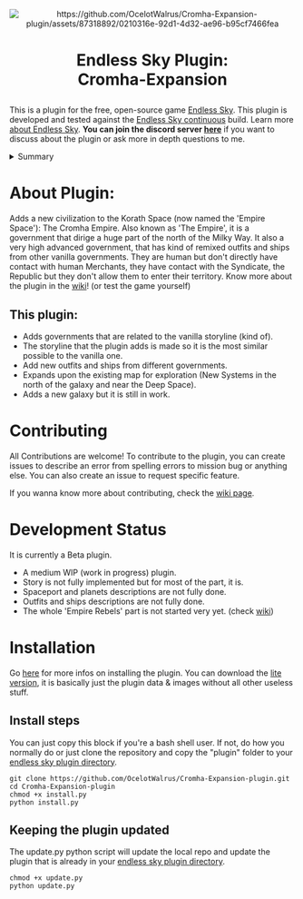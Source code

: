 <p align=center><img src="https://github.com/OcelotWalrus/Cromha-Expansion-plugin/assets/87318892/0210316e-92d1-4d32-ae96-b95cf7466fea" alt="https://github.com/OcelotWalrus/Cromha-Expansion-plugin/assets/87318892/0210316e-92d1-4d32-ae96-b95cf7466fea" /></p>

<h1><p align=center>Endless Sky Plugin:<br />Cromha-Expansion</p></h1>

This is a plugin for the free, open-source game [Endless Sky][es]. This plugin
is developed and tested against the [Endless Sky continuous][continuous] build.
Learn more [about Endless Sky][esweb].
**You can join the discord server [here](https://discord.gg/tafa8dVH5Q)** if you want to discuss about the plugin or ask more in depth questions to me.


<details>

  <summary>Summary</summary>

* [About plugin](https://github.com/OcelotWalrus/Cromha-Expansion-plugin#about-plugin)
    * [This plugin](https://github.com/OcelotWalrus/Cromha-Expansion-plugin#this-plugin)
* [Contributing](https://github.com/OcelotWalrus/Cromha-Expansion-plugin#contributing)
* [Development status](https://github.com/OcelotWalrus/Cromha-Expansion-plugin#development-status)
* [Installation](https://github.com/OcelotWalrus/Cromha-Expansion-plugin#installation)
    * [Install steps](https://github.com/OcelotWalrus/Cromha-Expansion-plugin#install-steps)
    * [Keeping the plugin updated](https://github.com/OcelotWalrus/Cromha-Expansion-plugin#keeping-the-plugin-updated)

</details>

# About Plugin:

Adds a new civilization to the Korath Space (now named the 'Empire Space'): The Cromha Empire. Also known as 'The Empire', it is a government that dirige a huge part of the north of the Milky Way. It also a very high advanced government, that has kind of remixed outfits and ships from other vanilla governments. They are human but don't directly have contact with human Merchants, they have contact with the Syndicate, the Republic but they don't allow them to enter their territory. Know more about the plugin in the [wiki](https://github.com/OcelotWalrus/Cromha-Expansion-plugin/wiki)! (or test the game yourself)

## This plugin:

* Adds governments that are related to the vanilla storyline (kind of).
* The storyline that the plugin adds is made so it is the most similar possible to the vanilla one.
* Add new outfits and ships from different governments.
* Expands upon the existing map for exploration (New Systems in the north of the galaxy and near the Deep Space).
* Adds a new galaxy but it is still in work.

# Contributing

All Contributions are welcome!
To contribute to the plugin, you can create issues to describe an error from spelling errors to mission bug or anything else.
You can also create an issue to request specific feature.

If you wanna know more about contributing, check the [wiki page](https://github.com/OcelotWalrus/Cromha-Expansion-plugin/wiki/Contributor-Guide).

# Development Status
It is currently a Beta plugin.

* A medium WIP (work in progress) plugin.
* Story is not fully implemented but for most of the part, it is.
* Spaceport and planets descriptions are not fully done.
* Outfits and ships descriptions are not fully done.
* The whole 'Empire Rebels' part is not started very yet. (check [wiki](https://github.com/OcelotWalrus/Cromha-Expansion-plugin/wiki/Governments-&-Major-Factions))

# Installation
Go [here](https://github.com/OcelotWalrus/Cromha-Expansion-plugin/wiki/User-Guide) for more infos on installing the plugin.
You can download the [lite version](https://github.com/OcelotWalrus/Cromha-Expansion-plugin-LITE), it is basically just the plugin data & images without all other useless stuff.

## Install steps

You can just copy this block if you're a bash shell user. If not, do how you normally do or just clone the repository and copy the "plugin" folder to your [endless sky plugin directory](https://github.com/endless-sky/endless-sky/wiki/CreatingPlugins).

```
git clone https://github.com/OcelotWalrus/Cromha-Expansion-plugin.git
cd Cromha-Expansion-plugin
chmod +x install.py
python install.py
```

## Keeping the plugin updated
The update.py python script will update the local repo and update the plugin that is already in your [endless sky plugin directory](https://github.com/endless-sky/endless-sky/wiki/CreatingPlugins).
```
chmod +x update.py
python update.py
```
[es]: https://github.com/endless-sky/endless-sky
[continuous]: https://github.com/endless-sky/endless-sky/releases/tag/continuous
[esweb]: https://endless-sky.github.io/
